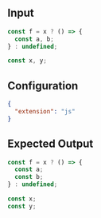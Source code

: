 
## Input
```javascript input
const f = x ? () => {
  const a, b;
} : undefined;

const x, y;
```

## Configuration
```json configuration
{
  "extension": "js"
}
```

## Expected Output
```javascript expected output
const f = x ? () => {
  const a;
  const b;
} : undefined;

const x;
const y;
```
